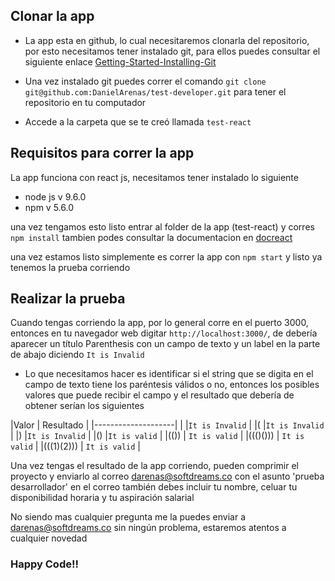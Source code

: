 ## Clonar la app

- La app esta en github, lo cual necesitaremos clonarla del repositorio, por esto necesitamos tener instalado git, para ellos puedes consultar el siguiente enlace [Getting-Started-Installing-Git](https://git-scm.com/book/en/v2/Getting-Started-Installing-Git)

- Una vez instalado git puedes correr el comando `git clone git@github.com:DanielArenas/test-developer.git` para tener el repositorio en tu computador

- Accede a la carpeta que se te creó llamada `test-react`

## Requisitos para correr la app

La app funciona con react js, necesitamos tener instalado lo siguiente

- node js v 9.6.0
- npm v 5.6.0

una vez tengamos esto listo entrar al folder de la app (test-react) y corres `npm install` tambien podes consultar la documentacion en [docreact](https://github.com/facebook/react)

una vez estamos listo simplemente es correr la app con `npm start` y listo ya tenemos la prueba corriendo

## Realizar la prueba

Cuando tengas corriendo la app, por lo general corre en el puerto 3000, entonces en tu navegador web digitar `http://localhost:3000/`, de debería aparecer un título Parenthesis con un campo de texto y un label en la parte de abajo diciendo `It is Invalid` 

- Lo que necesitamos hacer es identificar si el string que se digita en el campo de texto tiene los paréntesis válidos o no, entonces los posibles valores que puede recibir el campo y el resultado que debería de obtener serían los siguientes


|Valor   |  Resultado |
|--------------------|
|        |`It is Invalid` |
|(       |`It is Invalid` |
|)       |`It is Invalid` |
|()      |`It is valid` |
|(())     | `It is valid` |
|((()()))   | `It is valid` |
|(((1)(2)))  |  `It is valid` |


Una vez tengas el resultado de la app corriendo, pueden comprimir el proyecto y enviarlo al correo darenas@softdreams.co con el asunto 'prueba desarrollador' en el correo también debes incluir tu nombre, celuar tu disponibilidad horaria y tu aspiración salarial

No siendo mas cualquier pregunta me la puedes enviar a darenas@softdreams.co sin ningún problema, estaremos atentos a cualquier novedad

### Happy Code!!




